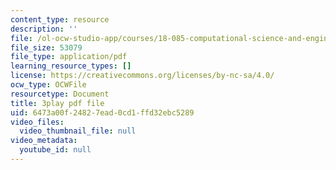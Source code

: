 ```yaml
---
content_type: resource
description: ''
file: /ol-ocw-studio-app/courses/18-085-computational-science-and-engineering-i-fall-2008/6473a00f24827ead0cd1ffd32ebc5289_mhLI51d9LDc.pdf
file_size: 53079
file_type: application/pdf
learning_resource_types: []
license: https://creativecommons.org/licenses/by-nc-sa/4.0/
ocw_type: OCWFile
resourcetype: Document
title: 3play pdf file
uid: 6473a00f-2482-7ead-0cd1-ffd32ebc5289
video_files:
  video_thumbnail_file: null
video_metadata:
  youtube_id: null
---
```

